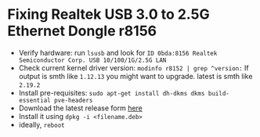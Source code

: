 # Fixing Realtek USB 3.0 to 2.5G Ethernet Dongle r8156

- Verify hardware: run `lsusb` and look for `ID 0bda:8156 Realtek Semiconductor Corp. USB 10/100/1G/2.5G LAN`
- Check current kernel driver version: `modinfo r8152 | grep ^version:`
  If output is smth like `1.12.13` you might want to upgrade. latest is smth like `2.19.2`
- Install pre-requisites:
  `sudo apt-get install dh-dkms dkms build-essential pve-headers`
- Download the latest release form [here](https://github.com/awesometic/realtek-r8152-dkms)
- Install it using `dpkg -i <filename.deb>`
- ideally, `reboot`
